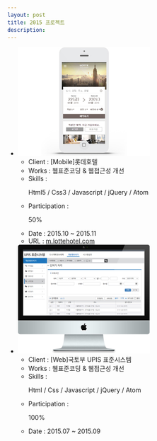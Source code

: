 ```yaml
---
layout: post
title: 2015 프로젝트
description: 
---
```

 <ul class="projects-list">
  <li>
         <div class="img-box"><img src="assets/images/projects/img_pf16.jpg" alt="롯데호텔" /></div>
         <ul class="txt_info">
             <li><span>Client : </span>[Mobile]롯데호텔</li>
             <li><span>Works : </span>웹표준코딩 & 웹접근성 개선</li>
             <li><span>Skills :</span> <p>Html5 / Css3 / Javascript / jQuery / Atom</p></li>
             <li><span>Participation : </span><p class="percent" style="width:50%">50%</p></li>
             <li><span>Date : </span>2015.10 ~ 2015.11</li>
             <li><span>URL : </span><a href="http://m.lottehotel.com/global/ko" target="_blank">m.lottehotel.com</a></li>
         </ul>
     </li>
     <li>
         <div class="img-box"><img src="assets/images/projects/img_pf15.jpg" alt="국토부 UPIS 표준시스템" /></div>
         <ul class="txt_info">
             <li><span>Client : </span>[Web]국토부 UPIS 표준시스템</li>
             <li><span>Works : </span>웹표준코딩 &amp; 웹접근성 개선</li>
             <li><span>Skills :</span> <p>Html / Css / Javascript / jQuery / Atom</p></li>
             <li><span>Participation : </span><p class="percent" style="width:100%">100%</p></li>
             <li><span>Date : </span>2015.07 ~ 2015.09</li>
         </ul>
     </li>
 </ul>

